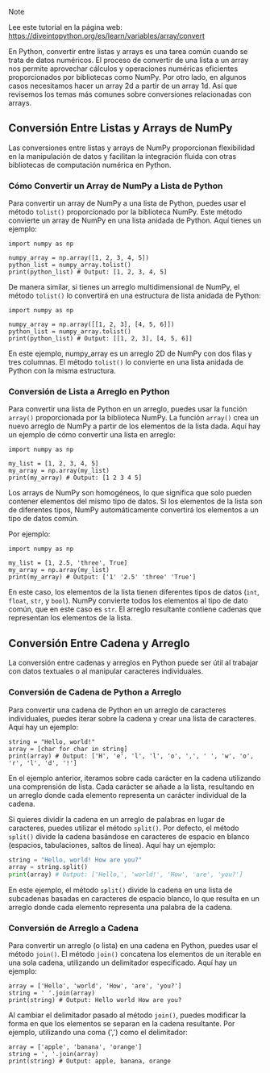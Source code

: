 > [!NOTE]
> Lee este tutorial en la página web: https://diveintopython.org/es/learn/variables/array/convert

En Python, convertir entre listas y arrays es una tarea común cuando se trata de datos numéricos. El proceso de convertir de una lista a un array nos permite aprovechar cálculos y operaciones numéricas eficientes proporcionados por bibliotecas como NumPy. Por otro lado, en algunos casos necesitamos hacer un array 2d a partir de un array 1d. Así que revisemos los temas más comunes sobre conversiones relacionadas con arrays.

## Conversión Entre Listas y Arrays de NumPy

Las conversiones entre listas y arrays de NumPy proporcionan flexibilidad en la manipulación de datos y facilitan la integración fluida con otras bibliotecas de computación numérica en Python.

### Cómo Convertir un Array de NumPy a Lista de Python

Para convertir un array de NumPy a una lista de Python, puedes usar el método `tolist()` proporcionado por la biblioteca NumPy. Este método convierte un array de NumPy en una lista anidada de Python. Aquí tienes un ejemplo:

```python3
import numpy as np

numpy_array = np.array([1, 2, 3, 4, 5])
python_list = numpy_array.tolist()
print(python_list) # Output: [1, 2, 3, 4, 5]
```

De manera similar, si tienes un arreglo multidimensional de NumPy, el método `tolist()` lo convertirá en una estructura de lista anidada de Python:

```python3
import numpy as np

numpy_array = np.array([[1, 2, 3], [4, 5, 6]])
python_list = numpy_array.tolist()
print(python_list) # Output: [[1, 2, 3], [4, 5, 6]]
```

En este ejemplo, numpy_array es un arreglo 2D de NumPy con dos filas y tres columnas. El método `tolist()` lo convierte en una lista anidada de Python con la misma estructura.

### Conversión de Lista a Arreglo en Python

Para convertir una lista de Python en un arreglo, puedes usar la función `array()` proporcionada por la biblioteca NumPy. La función `array()` crea un nuevo arreglo de NumPy a partir de los elementos de la lista dada. Aquí hay un ejemplo de cómo convertir una lista en arreglo:

```python3
import numpy as np

my_list = [1, 2, 3, 4, 5]
my_array = np.array(my_list)
print(my_array) # Output: [1 2 3 4 5]
```

Los arrays de NumPy son homogéneos, lo que significa que solo pueden contener elementos del mismo tipo de datos. Si los elementos de la lista son de diferentes tipos, NumPy automáticamente convertirá los elementos a un tipo de datos común.

Por ejemplo:

```python3
import numpy as np

my_list = [1, 2.5, 'three', True]
my_array = np.array(my_list)
print(my_array) # Output: ['1' '2.5' 'three' 'True']
```

En este caso, los elementos de la lista tienen diferentes tipos de datos (`int`, `float`, `str`, y `bool`). NumPy convierte todos los elementos al tipo de dato común, que en este caso es `str`. El arreglo resultante contiene cadenas que representan los elementos de la lista.

## Conversión Entre Cadena y Arreglo

La conversión entre cadenas y arreglos en Python puede ser útil al trabajar con datos textuales o al manipular caracteres individuales.

### Conversión de Cadena de Python a Arreglo

Para convertir una cadena de Python en un arreglo de caracteres individuales, puedes iterar sobre la cadena y crear una lista de caracteres. Aquí hay un ejemplo:

```python3
string = "Hello, world!"
array = [char for char in string]
print(array) # Output: ['H', 'e', 'l', 'l', 'o', ',', ' ', 'w', 'o', 'r', 'l', 'd', '!']
```

En el ejemplo anterior, iteramos sobre cada carácter en la cadena utilizando una comprensión de lista. Cada carácter se añade a la lista, resultando en un arreglo donde cada elemento representa un carácter individual de la cadena.

Si quieres dividir la cadena en un arreglo de palabras en lugar de caracteres, puedes utilizar el método `split()`. Por defecto, el método `split()` divide la cadena basándose en caracteres de espacio en blanco (espacios, tabulaciones, saltos de línea). Aquí hay un ejemplo:

```python
string = "Hello, world! How are you?"
array = string.split()
print(array) # Output: ['Hello,', 'world!', 'How', 'are', 'you?']
```

En este ejemplo, el método `split()` divide la cadena en una lista de subcadenas basadas en caracteres de espacio blanco, lo que resulta en un arreglo donde cada elemento representa una palabra de la cadena.

### Conversión de Arreglo a Cadena

Para convertir un arreglo (o lista) en una cadena en Python, puedes usar el método `join()`. El método `join()` concatena los elementos de un iterable en una sola cadena, utilizando un delimitador especificado. Aquí hay un ejemplo:

```python3
array = ['Hello', 'world', 'How', 'are', 'you?']
string = ' '.join(array)
print(string) # Output: Hello world How are you?
```

Al cambiar el delimitador pasado al método `join()`, puedes modificar la forma en que los elementos se separan en la cadena resultante. Por ejemplo, utilizando una coma (',') como el delimitador:

```python3
array = ['apple', 'banana', 'orange']
string = ', '.join(array)
print(string) # Output: apple, banana, orange
```
